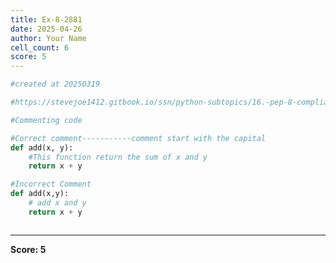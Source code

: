 ```yaml
---
title: Ex-8-2881
date: 2025-04-26
author: Your Name
cell_count: 6
score: 5
---
```


```python
#created at 20250319
```


```python
#https://stevejoe1412.gitbook.io/ssn/python-subtopics/16.-pep-8-compliance
```


```python
#Commenting code
```


```python
#Correct comment-----------comment start with the capital
def add(x, y):
    #This function return the sum of x and y
    return x + y
```


```python
#Incorrect Comment
def add(x,y):
    # add x and y
    return x + y
```


```python

```


---
**Score: 5**
